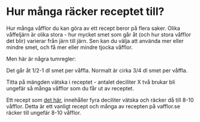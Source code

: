 # Hur många räcker receptet till?

Hur många våfflor du kan göra av ett recept beror på flera saker. Olika våffeljärn är olika stora - hur mycket smet som går åt (och hur stora våfflor det blir) varierar från järn till järn. Sen kan du välja att använda mer eller mindre smet, och få mer eller mindre tjocka våfflor.

Men här är några tumregler:

Det går åt 1/2-1 dl smet per våffla. Normalt är cirka 3/4 dl smet per våffla.

Titta på mängden vätska i receptet - antalet deciliter X två brukar bli ungefär så många våfflor som du får ut av receptet.

Ett recept som [det här](http://www.vafflor.se/Vanliga-vafflor-med-bakpulver), innehåller fyra deciliter vätska och räcker då till 8-10 våfflor. Detta är ett vanligt recept och många av recepten på vafflor.se räcker till ungefär 8-10 våfflor.